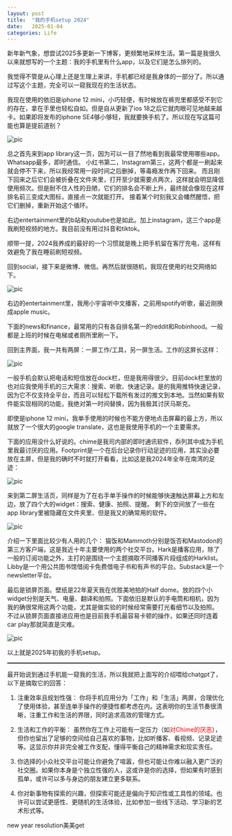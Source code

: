 ```yaml
---
layout: post
title:  "我的手机setup 2024"
date:   2025-01-04
categories: Life
---
```


新年新气象，想尝试2025多更新一下博客，更频繁地采样生活。第一篇是我很久以来就想写的一个主题：我的手机里有什么app，以及它们是怎么排列的。

我觉得不管是从心理上还是生理上来讲，手机都已经是我身体的一部分了。所以通过写这个主题，完全可以一窥我现在的生活状态。

我现在使用的依旧是iphone 12 mini，小巧轻便，有时候放在裤兜里都感受不到它的存在，拿在手里也轻松自如。但是自从更新了ios 18之后它就肉眼可见地越来越卡。如果即将发布的iphone SE4够小够轻，我就要换手机了。所以现在写这篇可能也算是提前道别？

![pic](/image/ph_1.PNG)

总之首先来到app library这一页，因为可以一目了然地看到我最常使用哪些app。
Whatsapp最多，即时通信。
小红书第二，Instagram第三，这两个都是一刷起来就会停不下来，所以我经常用一段时间之后删掉，等毒瘾发作再下回来。
而且刚下回来之后它们会被折叠在文件夹里，打开至少就需要点两次，这样就会明显降低使用频次。但是耐不住人性的丑陋，它们的排名会不断上升，最终就会像现在这样排名前三变成大图标，直接点一次就能打开。
接着某个时刻我又会幡然醒悟，把它们删掉，重新开始这个循环。

右边entertainment里的b站和youtube也是如此。加上instagram，这三个app是我刷短视频的地方。我目前没有用过抖音和tiktok。

顺带一提，2024我养成的最好的一个习惯就是晚上把手机留在客厅充电，这样有效避免了我在睡前刷短视频。

回到social，接下来是微博、微信。再然后就很随机，我现在使用的社交网络如下。

![pic](/image/ph_6.PNG)

右边的entertainment里，我用小宇宙听中文播客，之前用spotify听歌，最近刚换成apple music。

下面的news和finance，最常用的只有各自排名第一的reddit和Robinhood。一般都是上班的时候在电梯或者厕所里刷一下。

回到主界面，我一共有两屏：一屏工作/工具，另一屏生活。工作的这屏长这样：

![pic](/image/ph_2.PNG)

一般手机会默认把电话和短信放在dock栏，但是我用得很少。目前dock栏里放的也对应我使用手机的三大需求：搜索、听歌、快速记录。是的我用推特快速记录，因为它不仅支持全平台，而且可以轻松下载所有发过的推文到本地。当然如果有软件能实现相同的功能，我绝对第一时间替换，因为我极其讨厌马斯克。

即使是iphone 12 mini，我单手使用的时候也不能方便地点击屏幕的最上方，所以就放了一个很大的google translate，这也是我使用手机的一个主要需求。

下面的应用没什么好说的。chime是我司内部的即时通讯软件，忝列其中成为手机里我最讨厌的应用。Footprint是一个在后台记录你行动足迹的应用，其实没必要放在主屏，但是我的确时不时就打开看看，比如这是我2024年全年在南湾的足迹：

![pic](/image/ph_3.PNG)

来到第二屏生活页，同样是为了在右手单手操作的时候能够快速触达屏幕上方和左边，放了四个大的widget：搜索、健康、拍照、提醒。
剩下的空间放了一些在app library里被隐藏在文件夹里、但是我又的确常用的软件。

![pic](/image/ph_5.PNG)

介绍一下里面比较少有人用的几个： 猫饭和Mammoth分别是饭否和Mastodon的第三方客户端，这是我近十年主要使用的两个社交平台。Hark是播客应用，除了一般的订阅功能之外，主打的是围绕一个主题摘取不同播客片段组成的Harklist。Libby是一个用公共图书馆借阅卡免费借电子书和有声书的平台。Substack是一个newsletter平台。

最后是锁屏页面。壁纸是22年夏天我在优胜美地拍的Half dome。放的四个小widget分别是天气、电量、翻译和拍照。下面依旧是默认的手电筒和相机，因为我的确很常用这两个功能，尤其是做实验的时候经常需要打光看细节以及拍照。
不过从锁屏页面直接进应用也是目前我手机最容易卡顿的操作，如果还同时连着car play那就简直是灾难。

![pic](/image/ph_4.PNG)

以上就是2025年初我的手机setup。

<hr style="border: 1px solid gray; width: 100%;" />

最开始说到通过手机能一窥我的生活，所以我就把上面写的介绍喂给chatgpt了，以下是摘取它的回答：

1. 注重效率且规划性强： 你将手机应用分为「工作」和「生活」两屏，合理优化了使用体验，甚至连单手操作的便捷性都考虑在内。这表明你的生活节奏很清晰，注重工作和生活的界限，同时追求高效的管理方式。

2. 生活和工作的平衡： 虽然你在工作上可能有一定压力（如<span style="color: red;">对Chime的厌恶</span>），但你也留出了足够的空间给自己喜欢的事物，比如听播客、看视频、记录足迹等。这显示你并非完全被工作支配，懂得平衡自己的精神需求和现实责任。

3. 你选择的小众社交平台可能让你避免了喧嚣，但也可能让你难以融入更广泛的社交圈。如果你本身是个独立性强的人，这或许是你的选择，但如果有时感到孤单，或许可以多与身边的朋友建立更多联系。

4. 你对新事物有探索的兴趣，但探索可能还是偏向于知识性或工具性的领域。也许可以尝试更感性、更随机的生活体验，比如参加一些线下活动、学习新的艺术形式等。

new year resolution美美get
